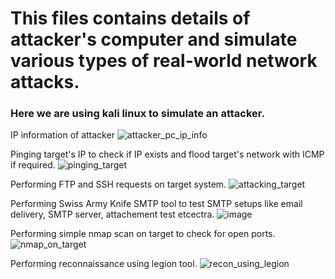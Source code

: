 # This files contains details of attacker's computer and simulate various types of real-world network attacks.

### Here we are using kali linux to simulate an attacker.

IP information of attacker
![attacker_pc_ip_info](https://github.com/hiyasharma/Team-Detect-vulnerabilities/assets/66080016/722b59f9-f15e-4a38-854a-8c00e21555a2)

Pinging target's IP to check if IP exists and flood target's network with ICMP if required.
![pinging_target](https://github.com/hiyasharma/Team-Detect-vulnerabilities/assets/66080016/19f1fbeb-6de7-49aa-a808-365e0bdd206e)

Performing FTP and SSH requests on target system.
![attacking_target](https://github.com/hiyasharma/Team-Detect-vulnerabilities/assets/66080016/5b437977-adf7-498c-a34e-9ff8f18f4a02)

Performing Swiss Army Knife SMTP tool to test SMTP setups like email delivery, SMTP server, attachement test etcectra.
![image](https://github.com/hiyasharma/Team-Detect-vulnerabilities/assets/66080016/5a2249e5-852d-42b4-9901-0694d2df46b6)

Performing simple nmap scan on target to check for open ports.
![nmap_on_target](https://github.com/hiyasharma/Team-Detect-vulnerabilities/assets/66080016/097f4bf3-4183-4118-b355-b89dd7e59d89)

Performing reconnaissance using legion tool.
![recon_using_legion](https://github.com/hiyasharma/Team-Detect-vulnerabilities/assets/66080016/2ff78fb0-e3bf-42b1-95f2-8f9a1a7d2da3)
